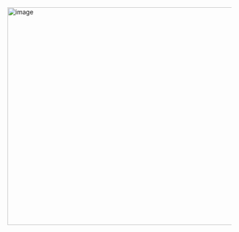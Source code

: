 <img width="947" height="491" alt="image" src="https://github.com/user-attachments/assets/d40a5c23-db90-453d-8b6b-0de54fb64668" />
